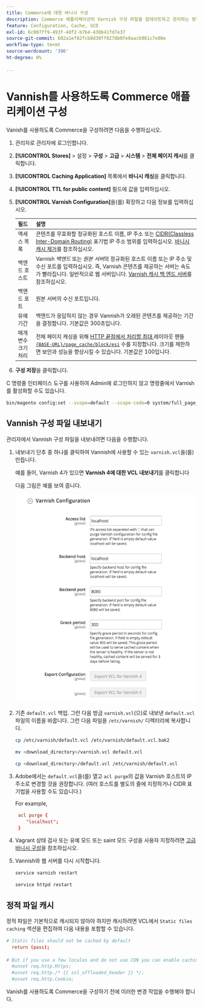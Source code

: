 ```yaml
---
title: Commerce에 대한 바니시 구성
description: Commerce 애플리케이션의 Varnish 구성 파일을 업데이트하고 관리하는 방법에 대해 알아봅니다.
feature: Configuration, Cache, SCD
exl-id: 6c007ff9-493f-4df2-b7b4-438b41fd7e37
source-git-commit: 602a1ef82fcb8d30ff027db0fe0aacb981c7e08e
workflow-type: tm+mt
source-wordcount: '396'
ht-degree: 0%

---
```


# Vannish를 사용하도록 Commerce 애플리케이션 구성

Vanish를 사용하도록 Commerce을 구성하려면 다음을 수행하십시오.

1. 관리자로 관리자에 로그인합니다.
1. **[!UICONTROL Stores]** > 설정 > **구성** > **고급** > **시스템** > **전체 페이지 캐시**&#x200B;를 클릭합니다.
1. **[!UICONTROL Caching Application]** 목록에서 **바니시 캐싱**&#x200B;을 클릭합니다.
1. **[!UICONTROL TTL for public content]** 필드에 값을 입력하십시오.
1. **[!UICONTROL Varnish Configuration]**&#x200B;을(를) 확장하고 다음 정보를 입력하십시오.

   | 필드 | 설명 |
   | ----- | ----------- |
   | 액세스 목록 | 콘텐츠를 무효화할 정규화된 호스트 이름, IP 주소 또는 [CIDR(Classless Inter-Domain Routing)](https://www.digitalocean.com/community/tutorials/understanding-ip-addresses-subnets-and-cidr-notation-for-networking) 표기법 IP 주소 범위를 입력하십시오. [바니시 캐시 제거](https://varnish-cache.org/docs/3.0/tutorial/purging.html)를 참조하십시오. |
   | 백엔드 호스트 | Varnish _백엔드_ 또는 _원본 서버_&#x200B;의 정규화된 호스트 이름 또는 IP 주소 및 수신 포트를 입력하십시오. 즉, Varnish 콘텐츠를 제공하는 서버는 속도가 빨라집니다. 일반적으로 웹 서버입니다. [Varnish 캐시 백 엔드 서버](https://www.varnish-cache.org/docs/trunk/users-guide/vcl-backends.html)를 참조하십시오. |
   | 백엔드 포트 | 원본 서버의 수신 포트입니다. |
   | 유예 기간 | 백엔드가 응답하지 않는 경우 Vannish가 오래된 콘텐츠를 제공하는 기간을 결정합니다. 기본값은 300초입니다. |
   | 매개변수 크기 처리 | 전체 페이지 캐싱을 위해 [ HTTP 끝점에서 처리할 최대 ](https://developer.adobe.com/commerce/frontend-core/guide/layouts/#layout-handles)레이아웃 핸들[`{BASE-URL}/page_cache/block/esi`](use-varnish-esi.md) 수를 지정합니다. 크기를 제한하면 보안과 성능을 향상시킬 수 있습니다. 기본값은 100입니다. |

1. **구성 저장**&#x200B;을 클릭합니다.

C 명령줄 인터페이스 도구를 사용하여 Admin에 로그인하지 않고 명령줄에서 Varnish를 활성화할 수도 있습니다.

```bash
bin/magento config:set --scope=default --scope-code=0 system/full_page_cache/caching_application 2
```

## Vannish 구성 파일 내보내기

관리자에서 Vannish 구성 파일을 내보내려면 다음을 수행합니다.

1. 내보내기 단추 중 하나를 클릭하여 Vannish에 사용할 수 있는 `varnish.vcl`을(를) 만듭니다.

   예를 들어, Varnish 4가 있으면 **Varnish 4에 대한 VCL 내보내기**&#x200B;를 클릭합니다

   다음 그림은 예를 보여 줍니다.

   ![관리자에서 바니시를 사용하도록 Commerce 구성](../../assets/configuration/varnish-admin-22.png)

1. 기존 `default.vcl` 백업. 그런 다음 방금 `varnish.vcl`(으)로 내보낸 `default.vcl` 파일의 이름을 바꿉니다. 그런 다음 파일을 `/etc/varnish/` 디렉터리에 복사합니다.

   ```bash
   cp /etc/varnish/default.vcl /etc/varnish/default.vcl.bak2
   ```

   ```bash
   mv <download_directory>/varnish.vcl default.vcl
   ```

   ```bash
   cp <download_directory>/default.vcl /etc/varnish/default.vcl
   ```

1. Adobe에서는 `default.vcl`을(를) 열고 `acl purge`의 값을 Varnish 호스트의 IP 주소로 변경할 것을 권장합니다. (여러 호스트를 별도의 줄에 지정하거나 CIDR 표기법을 사용할 수도 있습니다.)

   For example,

   ```conf
    acl purge {
       "localhost";
    }
   ```

1. Vagrant 상태 검사 또는 유예 모드 또는 saint 모드 구성을 사용자 지정하려면 [고급 바니시 구성](config-varnish-advanced.md)을 참조하십시오.

1. Vannish와 웹 서버를 다시 시작합니다.

   ```bash
   service varnish restart
   ```

   ```bash
   service httpd restart
   ```

## 정적 파일 캐시

정적 파일은 기본적으로 캐시되지 않아야 하지만 캐시하려면 VCL에서 `Static files caching` 섹션을 편집하여 다음 내용을 포함할 수 있습니다.

```conf
# Static files should not be cached by default
  return (pass);

# But if you use a few locales and do not use CDN you can enable caching static files by commenting previous line (#return (pass);) and uncommenting next 3 lines
  #unset req.http.Https;
  #unset req.http./* {{ ssl_offloaded_header }} */;
  #unset req.http.Cookie;
```

Vanish를 사용하도록 Commerce을 구성하기 전에 이러한 변경 작업을 수행해야 합니다.
